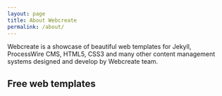 ```yaml
---
layout: page
title: About Webcreate
permalink: /about/
---
```


Webcreate is a showcase of beautiful web templates for Jekyll, ProcessWire CMS, HTML5, CSS3 and many other content management systems designed and develop by Webcreate team.

## Free web templates